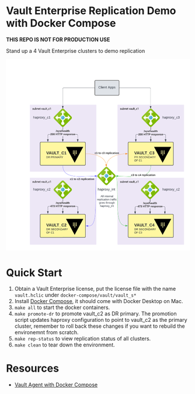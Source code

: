 # Vault Enterprise Replication Demo with Docker Compose

**THIS REPO IS NOT FOR PRODUCTION USE**

Stand up a 4 Vault Enterprise clusters to demo replication

![Vault Enterprise Replication Architecture](assets/vault_replication_arch.png)

# Quick Start
1. Obtain a Vault Enterprise license, put the license file with the name `vault.hclic` under `docker-compose/vault/vault_s*`
2. Install [Docker Compose](https://docs.docker.com/compose/install/#install-compose), it should come with Docker Desktop on Mac.
3. `make all` to start the docker containers.
4. `make promote-dr` to promote vault_c2 as DR primary. The promotion script updates haproxy configuration to point to 
    vault_c2 as the primary cluster, remember to roll back these changes if you want to rebuild the environemnt from scratch. 
5. `make rep-status` to view replication status of all clusters.
6. `make clean` to tear down the environment.

# Resources

- [Vault Agent with Docker Compose](https://gitlab.com/kawsark/vault-agent-docker/)
